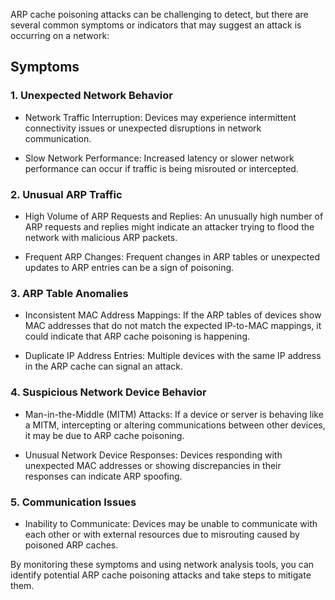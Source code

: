 ARP cache poisoning attacks can be challenging to detect, but there are several common symptoms or indicators that may suggest an attack is occurring on a network:

## Symptoms

### 1. Unexpected Network Behavior

- Network Traffic Interruption: Devices may experience intermittent connectivity issues or unexpected disruptions in network communication.

- Slow Network Performance: Increased latency or slower network performance can occur if traffic is being misrouted or intercepted.

### 2. Unusual ARP Traffic

- High Volume of ARP Requests and Replies: An unusually high number of ARP requests and replies might indicate an attacker trying to flood the network with malicious ARP packets.

- Frequent ARP Changes: Frequent changes in ARP tables or unexpected updates to ARP entries can be a sign of poisoning.

### 3. ARP Table Anomalies

- Inconsistent MAC Address Mappings: If the ARP tables of devices show MAC addresses that do not match the expected IP-to-MAC mappings, it could indicate that ARP cache poisoning is happening.

- Duplicate IP Address Entries: Multiple devices with the same IP address in the ARP cache can signal an attack.

### 4. Suspicious Network Device Behavior

- Man-in-the-Middle (MITM) Attacks: If a device or server is behaving like a MITM, intercepting or altering communications between other devices, it may be due to ARP cache poisoning.

- Unusual Network Device Responses: Devices responding with unexpected MAC addresses or showing discrepancies in their responses can indicate ARP spoofing.

### 5. Communication Issues

- Inability to Communicate: Devices may be unable to communicate with each other or with external resources due to misrouting caused by poisoned ARP caches.

By monitoring these symptoms and using network analysis tools, you can identify potential ARP cache poisoning attacks and take steps to mitigate them.
